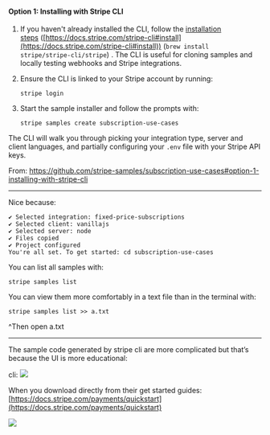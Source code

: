 #### Option 1: Installing with Stripe CLI

1. If you haven't already installed the CLI, follow the [installation steps](https://stripe.com/docs/stripe-cli#install) ([https://docs.stripe.com/stripe-cli#install](https://docs.stripe.com/stripe-cli#install)) (`brew install stripe/stripe-cli/stripe`) . The CLI is useful for cloning samples and locally testing webhooks and Stripe integrations.
    
2. Ensure the CLI is linked to your Stripe account by running:
	```
	stripe login
	```

3. Start the sample installer and follow the prompts with:
	```
	stripe samples create subscription-use-cases
	```

The CLI will walk you through picking your integration type, server and client languages, and partially configuring your `.env` file with your Stripe API keys.

From:
https://github.com/stripe-samples/subscription-use-cases#option-1-installing-with-stripe-cli

---

Nice because:
```
✔ Selected integration: fixed-price-subscriptions   
✔ Selected client: vanillajs   
✔ Selected server: node   
✔ Files copied  
✔ Project configured  
You're all set. To get started: cd subscription-use-cases
```

You can list all samples with:
```
stripe samples list
```

You can view them more comfortably in a text file than in the terminal with:
```
stripe samples list >> a.txt
```
^Then open a.txt

---

The sample code generated by stripe cli are more complicated but that’s because the UI is more educational:

cli:
![](6cVfWB5.png)

When you download directly from their get started guides:
[https://docs.stripe.com/payments/quickstart](https://docs.stripe.com/payments/quickstart)

![](GTaqwG8.png)

